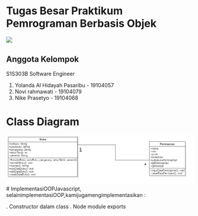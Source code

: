 # Tugas Besar Praktikum Pemrograman Berbasis Objek
![](https://user-images.githubusercontent.com/43981051/103869569-12f62000-50fd-11eb-86ef-657fdb81da3f.png)
## Anggota Kelompok
S1S303B Software Engineer
1. Yolanda Al Hidayah Pasaribu - 19104057
2. Novi rahmawati - 19104079
3. Nike Prasetyo - 19104068
# Class Diagram
<img src = "https://github.com/NikePrasetyo/Tugas-Besar-Pbo-Kelompok-7/blob/main/Class%20Diagram.jpg ">
# ImplementasiOOPJavascript, selainimplementasiOOP,kamijugamengimplementasikan :

. Constructor dalam class
. Node module exports


